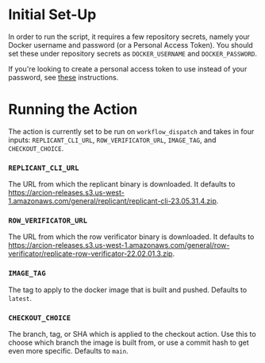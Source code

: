 # Initial Set-Up

In order to run the script, it requires a few repository secrets, namely your Docker username and password (or a Personal Access Token). You should set these under repository secrets as `DOCKER_USERNAME` and `DOCKER_PASSWORD`.

If you're looking to create a personal access token to use instead of your password, see [these](https://docs.docker.com/docker-hub/access-tokens/) instructions.

# Running the Action

The action is currently set to be run on `workflow_dispatch` and takes in four inputs: `REPLICANT_CLI_URL`, `ROW_VERIFICATOR_URL`, `IMAGE_TAG`, and `CHECKOUT_CHOICE`.

### `REPLICANT_CLI_URL`
The URL from which the replicant binary is downloaded. It defaults to https://arcion-releases.s3.us-west-1.amazonaws.com/general/replicant/replicant-cli-23.05.31.4.zip.

### `ROW_VERIFICATOR_URL`
The URL from which the row verificator binary is downloaded. It defaults to https://arcion-releases.s3.us-west-1.amazonaws.com/general/row-verificator/replicate-row-verificator-22.02.01.3.zip.

### `IMAGE_TAG`
The tag to apply to the docker image that is built and pushed. Defaults to `latest`.

### `CHECKOUT_CHOICE`
The branch, tag, or SHA which is applied to the checkout action. Use this to choose which branch the image is built from, or use a commit hash to get even more specific. Defaults to `main`.